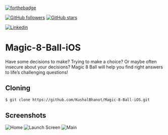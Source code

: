 [![forthebadge](https://forthebadge.com/images/badges/made-with-swift.svg)](https://github.com/KushalBhanot)

[![GitHub followers](https://img.shields.io/github/followers/KushalBhanot?label=Follow&style=social)](https://github.com/KushalBhanot?tab=followers) [![GitHub stars](https://img.shields.io/github/stars/KushalBhanot/Magic-8-Ball-iOS13.svg?style=social&label=Star&maxAge=2592000)](https://GitHub.com/KushalBhanot/Magic-8-Ball-iOS13)

[![Linkedin](https://img.shields.io/badge/Linkedin-Kushal%20Bhanot-blue?style=for-the-badge&logo=linkedin)](https://www.linkedin.com/in/kushal-bhanot-5495aa88/)

# Magic-8-Ball-iOS
Have some decisions to make? Trying to make a choice? Or maybe often insecure about your decisions? Magic 8 Ball will help you find right answers to life’s challenging questions!

## Cloning
```bash
$ git clone https://github.com/KushalBhanot/Magic-8-Ball-iOS.git
```

## Screenshots
![Home](https://github.com/KushalBhanot/Magic-8-Ball-iOS/blob/master/Screenshots/Screenshot%201942-04-03%20at%206.03.54%20PM.png)
![Launch Screen](https://github.com/KushalBhanot/Magic-8-Ball-iOS/blob/master/Screenshots/Screenshot%201942-04-03%20at%206.05.29%20PM.png)
![Main](https://github.com/KushalBhanot/Magic-8-Ball-iOS/blob/master/Screenshots/Screenshot%201942-04-03%20at%206.03.36%20PM.png)
